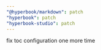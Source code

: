 ```yaml
---
"@hyperbook/markdown": patch
"hyperbook": patch
"hyperbook-studio": patch
---
```


fix toc configuration one more time

